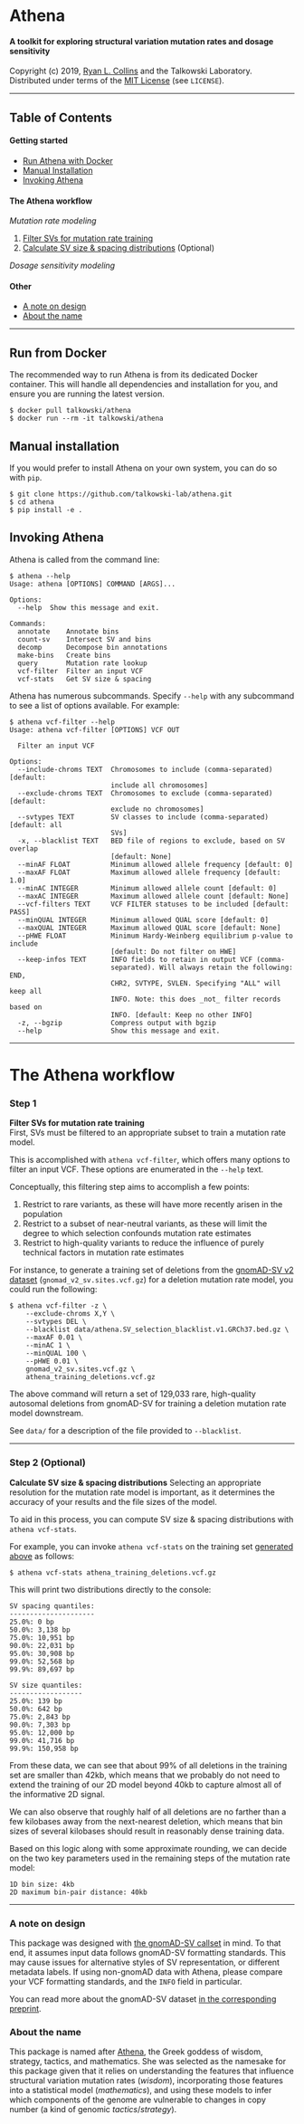 # Athena
#### A toolkit for exploring structural variation mutation rates and dosage sensitivity

Copyright (c) 2019, [Ryan L. Collins](mailto:rlcollins@g.harvard.edu) and the Talkowski Laboratory.  
Distributed under terms of the [MIT License](/LICENSE) (see `LICENSE`).  

---  

## Table of Contents

#### Getting started
  * [Run Athena with Docker](https://github.com/talkowski-lab/athena#run-from-docker)
  * [Manual Installation](https://github.com/talkowski-lab/athena#manual-installation)
  * [Invoking Athena](https://github.com/talkowski-lab/athena#invoking-athena)

#### The Athena workflow
_Mutation rate modeling_ 
  1. [Filter SVs for mutation rate training](https://github.com/talkowski-lab/athena#step-1)  
  2. [Calculate SV size & spacing distributions](https://github.com/talkowski-lab/athena#step-2) (Optional)   

_Dosage sensitivity modeling_  

#### Other
  * [A note on design](https://github.com/talkowski-lab/athena#a-note-on-design)
  * [About the name](https://github.com/talkowski-lab/athena#about-the-name)


---  

## Run from Docker

The recommended way to run Athena is from its dedicated Docker container. This will handle all dependencies and installation for you, and ensure you are running the latest version.

```
$ docker pull talkowski/athena
$ docker run --rm -it talkowski/athena
```

## Manual installation

If you would prefer to install Athena on your own system, you can do so with `pip`.

```
$ git clone https://github.com/talkowski-lab/athena.git
$ cd athena
$ pip install -e .
```

## Invoking Athena

Athena is called from the command line:
```
$ athena --help
Usage: athena [OPTIONS] COMMAND [ARGS]...

Options:
  --help  Show this message and exit.

Commands:
  annotate    Annotate bins
  count-sv    Intersect SV and bins
  decomp      Decompose bin annotations
  make-bins   Create bins
  query       Mutation rate lookup
  vcf-filter  Filter an input VCF
  vcf-stats   Get SV size & spacing
```

Athena has numerous subcommands. Specify `--help` with any subcommand to see a list of options available. For example:
```
$ athena vcf-filter --help
Usage: athena vcf-filter [OPTIONS] VCF OUT

  Filter an input VCF

Options:
  --include-chroms TEXT  Chromosomes to include (comma-separated) [default:
                         include all chromosomes]
  --exclude-chroms TEXT  Chromosomes to exclude (comma-separated) [default:
                         exclude no chromosomes]
  --svtypes TEXT         SV classes to include (comma-separated) [default: all
                         SVs]
  -x, --blacklist TEXT   BED file of regions to exclude, based on SV overlap
                         [default: None]
  --minAF FLOAT          Minimum allowed allele frequency [default: 0]
  --maxAF FLOAT          Maximum allowed allele frequency [default: 1.0]
  --minAC INTEGER        Minimum allowed allele count [default: 0]
  --maxAC INTEGER        Maximum allowed allele count [default: None]
  --vcf-filters TEXT     VCF FILTER statuses to be included [default: PASS]
  --minQUAL INTEGER      Minimum allowed QUAL score [default: 0]
  --maxQUAL INTEGER      Maximum allowed QUAL score [default: None]
  --pHWE FLOAT           Minimum Hardy-Weinberg equilibrium p-value to include
                         [default: Do not filter on HWE]
  --keep-infos TEXT      INFO fields to retain in output VCF (comma-
                         separated). Will always retain the following: END,
                         CHR2, SVTYPE, SVLEN. Specifying "ALL" will keep all
                         INFO. Note: this does _not_ filter records based on
                         INFO. [default: Keep no other INFO]
  -z, --bgzip            Compress output with bgzip
  --help                 Show this message and exit.
```

--- 

# The Athena workflow

### Step 1
**Filter SVs for mutation rate training**  
First, SVs must be filtered to an appropriate subset to train a mutation rate model.  

This is accomplished with `athena vcf-filter`, which offers many options to filter an input VCF. These options are enumerated in the `--help` text.  

Conceptually, this filtering step aims to accomplish a few points:
1. Restrict to rare variants, as these will have more recently arisen in the population  
2. Restrict to a subset of near-neutral variants, as these will limit the degree to which selection confounds mutation rate estimates  
3. Restrict to high-quality variants to reduce the influence of purely technical factors in mutation rate estimates  

For instance, to generate a training set of deletions from the [gnomAD-SV v2 dataset](https://gnomad.broadinstitute.org/downloads) (`gnomad_v2_sv.sites.vcf.gz`) for a deletion mutation rate model, you could run the following:  
```
$ athena vcf-filter -z \
	--exclude-chroms X,Y \
	--svtypes DEL \
	--blacklist data/athena.SV_selection_blacklist.v1.GRCh37.bed.gz \
	--maxAF 0.01 \
	--minAC 1 \
	--minQUAL 100 \
	--pHWE 0.01 \
	gnomad_v2_sv.sites.vcf.gz \
	athena_training_deletions.vcf.gz
```
The above command will return a set of 129,033 rare, high-quality autosomal deletions from gnomAD-SV for training a deletion mutation rate model downstream.  

See `data/` for a description of the file provided to `--blacklist`.  

--- 

### Step 2 (Optional)
**Calculate SV size & spacing distributions**
Selecting an appropriate resolution for the mutation rate model is important, as it determines the accuracy of your results and the file sizes of the model.  

To aid in this process, you can compute SV size & spacing distributions with `athena vcf-stats`.  

For example, you can invoke `athena vcf-stats` on the training set [generated above](https://github.com/talkowski-lab/athena#step-1) as follows:
```
$ athena vcf-stats athena_training_deletions.vcf.gz
```

This will print two distributions directly to the console:
```
SV spacing quantiles:
---------------------
25.0%: 0 bp
50.0%: 3,138 bp
75.0%: 10,951 bp
90.0%: 22,031 bp
95.0%: 30,908 bp
99.0%: 52,568 bp
99.9%: 89,697 bp

SV size quantiles:
------------------
25.0%: 139 bp
50.0%: 642 bp
75.0%: 2,843 bp
90.0%: 7,303 bp
95.0%: 12,000 bp
99.0%: 41,716 bp
99.9%: 150,958 bp
```

From these data, we can see that about 99% of all deletions in the training set are smaller than 42kb, which means that we probably do not need to extend the training of our 2D model beyond 40kb to capture almost all of the informative 2D signal.  

We can also observe that roughly half of all deletions are no farther than a few kilobases away from the next-nearest deletion, which means that bin sizes of several kilobases should result in reasonably dense training data.  

Based on this logic along with some approximate rounding, we can decide on the two key parameters used in the remaining steps of the mutation rate model:
```
1D bin size: 4kb
2D maximum bin-pair distance: 40kb
```

--- 

### A note on design
This package was designed with [the gnomAD-SV callset](https://gnomad.broadinstitute.org/downloads) in mind. To that end, it assumes input data follows gnomAD-SV formatting standards. This may cause issues for alternative styles of SV representation, or different metadata labels. If using non-gnomAD data with Athena, please compare your VCF formatting standards, and the `INFO` field in particular.  

You can read more about the gnomAD-SV dataset [in the corresponding preprint](https://broad.io/gnomad_sv).

### About the name
This package is named after [Athena](https://en.wikipedia.org/wiki/Athena), the Greek goddess of wisdom, strategy, tactics, and mathematics. She was selected as the namesake for this package given that it relies on understanding the features that influence structural variation mutation rates (_wisdom_), incorporating those features into a statistical model (_mathematics_), and using these models to infer which components of the genome are vulnerable to changes in copy number (a kind of genomic _tactics_/_strategy_).